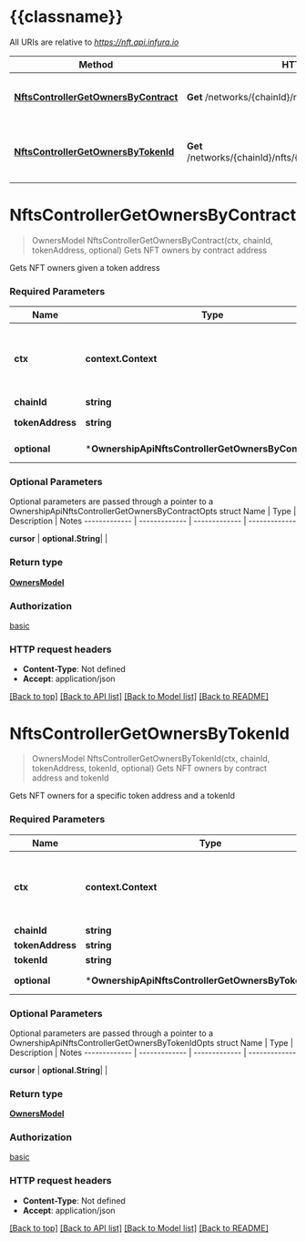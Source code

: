 # {{classname}}

All URIs are relative to *https://nft.api.infura.io*

Method | HTTP request | Description
------------- | ------------- | -------------
[**NftsControllerGetOwnersByContract**](OwnershipApi.md#NftsControllerGetOwnersByContract) | **Get** /networks/{chainId}/nfts/{tokenAddress}/owners | Gets NFT owners by contract address
[**NftsControllerGetOwnersByTokenId**](OwnershipApi.md#NftsControllerGetOwnersByTokenId) | **Get** /networks/{chainId}/nfts/{tokenAddress}/{tokenId}/owners | Gets NFT owners by contract address and tokenId

# **NftsControllerGetOwnersByContract**
> OwnersModel NftsControllerGetOwnersByContract(ctx, chainId, tokenAddress, optional)
Gets NFT owners by contract address

 Gets NFT owners given a token address

### Required Parameters

Name | Type | Description  | Notes
------------- | ------------- | ------------- | -------------
 **ctx** | **context.Context** | context for authentication, logging, cancellation, deadlines, tracing, etc.
  **chainId** | **string**|  | 
  **tokenAddress** | **string**| Contract address | 
 **optional** | ***OwnershipApiNftsControllerGetOwnersByContractOpts** | optional parameters | nil if no parameters

### Optional Parameters
Optional parameters are passed through a pointer to a OwnershipApiNftsControllerGetOwnersByContractOpts struct
Name | Type | Description  | Notes
------------- | ------------- | ------------- | -------------


 **cursor** | **optional.String**|  | 

### Return type

[**OwnersModel**](OwnersModel.md)

### Authorization

[basic](../README.md#basic)

### HTTP request headers

 - **Content-Type**: Not defined
 - **Accept**: application/json

[[Back to top]](#) [[Back to API list]](../README.md#documentation-for-api-endpoints) [[Back to Model list]](../README.md#documentation-for-models) [[Back to README]](../README.md)

# **NftsControllerGetOwnersByTokenId**
> OwnersModel NftsControllerGetOwnersByTokenId(ctx, chainId, tokenAddress, tokenId, optional)
Gets NFT owners by contract address and tokenId

Gets NFT owners for a specific token address and a tokenId

### Required Parameters

Name | Type | Description  | Notes
------------- | ------------- | ------------- | -------------
 **ctx** | **context.Context** | context for authentication, logging, cancellation, deadlines, tracing, etc.
  **chainId** | **string**|  | 
  **tokenAddress** | **string**|  | 
  **tokenId** | **string**|  | 
 **optional** | ***OwnershipApiNftsControllerGetOwnersByTokenIdOpts** | optional parameters | nil if no parameters

### Optional Parameters
Optional parameters are passed through a pointer to a OwnershipApiNftsControllerGetOwnersByTokenIdOpts struct
Name | Type | Description  | Notes
------------- | ------------- | ------------- | -------------



 **cursor** | **optional.String**|  | 

### Return type

[**OwnersModel**](OwnersModel.md)

### Authorization

[basic](../README.md#basic)

### HTTP request headers

 - **Content-Type**: Not defined
 - **Accept**: application/json

[[Back to top]](#) [[Back to API list]](../README.md#documentation-for-api-endpoints) [[Back to Model list]](../README.md#documentation-for-models) [[Back to README]](../README.md)

